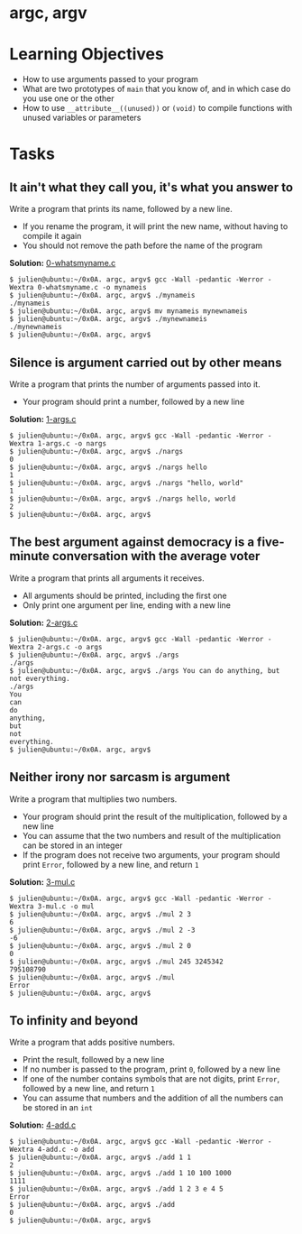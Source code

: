 # argc, argv

# Learning Objectives

- How to use arguments passed to your program
- What are two prototypes of `main` that you know of, and in which case do you use one or the other
- How to use `__attribute__((unused))` or `(void)` to compile functions with unused variables or parameters

# Tasks

## It ain't what they call you, it's what you answer to

Write a program that prints its name, followed by a new line.

- If you rename the program, it will print the new name, without having to compile it again
- You should not remove the path before the name of the program

**Solution:** [0-whatsmyname.c](0-whatsmyname.c)

```
$ julien@ubuntu:~/0x0A. argc, argv$ gcc -Wall -pedantic -Werror -Wextra 0-whatsmyname.c -o mynameis
$ julien@ubuntu:~/0x0A. argc, argv$ ./mynameis
./mynameis
$ julien@ubuntu:~/0x0A. argc, argv$ mv mynameis mynewnameis
$ julien@ubuntu:~/0x0A. argc, argv$ ./mynewnameis
./mynewnameis
$ julien@ubuntu:~/0x0A. argc, argv$
```

## Silence is argument carried out by other means

Write a program that prints the number of arguments passed into it.

- Your program should print a number, followed by a new line

**Solution:** [1-args.c](1-args.c)

```
$ julien@ubuntu:~/0x0A. argc, argv$ gcc -Wall -pedantic -Werror -Wextra 1-args.c -o nargs
$ julien@ubuntu:~/0x0A. argc, argv$ ./nargs
0
$ julien@ubuntu:~/0x0A. argc, argv$ ./nargs hello
1
$ julien@ubuntu:~/0x0A. argc, argv$ ./nargs "hello, world"
1
$ julien@ubuntu:~/0x0A. argc, argv$ ./nargs hello, world
2
$ julien@ubuntu:~/0x0A. argc, argv$
```

## The best argument against democracy is a five-minute conversation with the average voter

Write a program that prints all arguments it receives.

- All arguments should be printed, including the first one
- Only print one argument per line, ending with a new line

**Solution:** [2-args.c](2-args.c)

```
$ julien@ubuntu:~/0x0A. argc, argv$ gcc -Wall -pedantic -Werror -Wextra 2-args.c -o args
$ julien@ubuntu:~/0x0A. argc, argv$ ./args
./args
$ julien@ubuntu:~/0x0A. argc, argv$ ./args You can do anything, but not everything.
./args
You
can
do
anything,
but
not
everything.
$ julien@ubuntu:~/0x0A. argc, argv$
```

## Neither irony nor sarcasm is argument

Write a program that multiplies two numbers.

- Your program should print the result of the multiplication, followed by a new line
- You can assume that the two numbers and result of the multiplication can be stored in an integer
- If the program does not receive two arguments, your program should print `Error`, followed by a new line, and return `1`

**Solution:** [3-mul.c](3-mul.c)

```
$ julien@ubuntu:~/0x0A. argc, argv$ gcc -Wall -pedantic -Werror -Wextra 3-mul.c -o mul
$ julien@ubuntu:~/0x0A. argc, argv$ ./mul 2 3
6
$ julien@ubuntu:~/0x0A. argc, argv$ ./mul 2 -3
-6
$ julien@ubuntu:~/0x0A. argc, argv$ ./mul 2 0
0
$ julien@ubuntu:~/0x0A. argc, argv$ ./mul 245 3245342
795108790
$ julien@ubuntu:~/0x0A. argc, argv$ ./mul
Error
$ julien@ubuntu:~/0x0A. argc, argv$
```

## To infinity and beyond

Write a program that adds positive numbers.

- Print the result, followed by a new line
- If no number is passed to the program, print `0`, followed by a new line
- If one of the number contains symbols that are not digits, print `Error`, followed by a new line, and return `1`
- You can assume that numbers and the addition of all the numbers can be stored in an `int`

**Solution:** [4-add.c](4-add.c)

```
$ julien@ubuntu:~/0x0A. argc, argv$ gcc -Wall -pedantic -Werror -Wextra 4-add.c -o add
$ julien@ubuntu:~/0x0A. argc, argv$ ./add 1 1
2
$ julien@ubuntu:~/0x0A. argc, argv$ ./add 1 10 100 1000
1111
$ julien@ubuntu:~/0x0A. argc, argv$ ./add 1 2 3 e 4 5
Error
$ julien@ubuntu:~/0x0A. argc, argv$ ./add
0
$ julien@ubuntu:~/0x0A. argc, argv$
```
